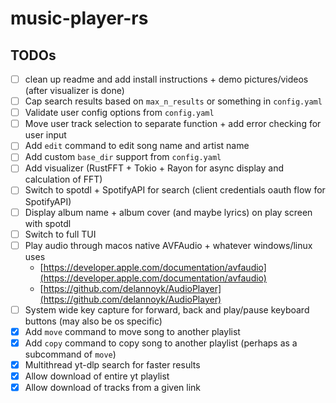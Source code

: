 # music-player-rs

## TODOs

- [ ] clean up readme and add install instructions + demo pictures/videos (after visualizer is done)
- [ ] Cap search results based on `max_n_results` or something in `config.yaml`
- [ ] Validate user config options from `config.yaml` 
- [ ] Move user track selection to separate function + add error checking for user input
- [ ] Add `edit` command to edit song name and artist name
- [ ] Add custom `base_dir` support from `config.yaml`
- [ ] Add visualizer (RustFFT + Tokio + Rayon for async display and calculation of FFT)
- [ ] Switch to spotdl + SpotifyAPI for search (client credentials oauth flow for SpotifyAPI)
- [ ] Display album name + album cover (and maybe lyrics) on play screen with spotdl
- [ ] Switch to full TUI
- [ ] Play audio through macos native AVFAudio + whatever windows/linux uses 
    - [https://developer.apple.com/documentation/avfaudio](https://developer.apple.com/documentation/avfaudio)
    - [https://github.com/delannoyk/AudioPlayer](https://github.com/delannoyk/AudioPlayer)
- [ ] System wide key capture for forward, back and play/pause keyboard buttons (may also be os specific)
- [x] Add `move` command to move song to another playlist
- [x] Add `copy` command to copy song to another playlist (perhaps as a subcommand of `move`)
- [x] Multithread yt-dlp search for faster results
- [x] Allow download of entire yt playlist
- [x] Allow download of tracks from a given link

